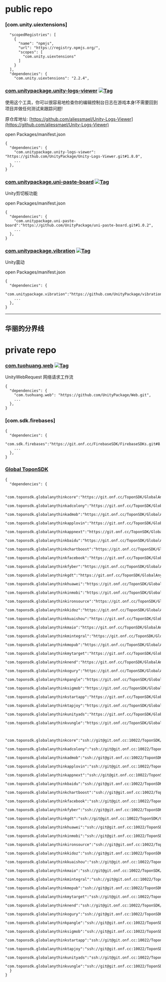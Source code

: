 # public repo

### [com.unity.uiextensions]

```
  "scopedRegistries": [
    {
      "name": "npmjs",
      "url": "https://registry.npmjs.org/",
      "scopes": [
        "com.unity.uiextensions"
      ]
    }
  ],
  "dependencies": {
    "com.unity.uiextensions": "2.2.4",
```


### [com.unitypackage.unity-logs-viewer](https://github.com/UnityPackage/Unity-Logs-Viewer) <a href="https://github.com/UnityPackage/Unity-Logs-Viewer"><img src="https://img.shields.io/github/v/tag/UnityPackage/Unity-Logs-Viewer?style=plastic" title="Tag" /></a>

使用这个工具，你可以很容易地检查你的编辑控制台日志在游戏本身!不需要回到项目并做任何测试来跟踪问题!

原仓库地址: [https://github.com/aliessmael/Unity-Logs-Viewer](https://github.com/aliessmael/Unity-Logs-Viewer)

open Packages/manifest.json
```
{
  "dependencies": {
    "com.unitypackage.unity-logs-viewer": "https://github.com/UnityPackage/Unity-Logs-Viewer.git#1.8.0",
    ...
  },
}
```


### [com.unitypackage.uni-paste-board](https://github.com/UnityPackage/uni-paste-board) <a href="https://github.com/UnityPackage/uni-paste-board"><img src="https://img.shields.io/github/v/tag/UnityPackage/uni-paste-board?style=plastic" title="Tag" /></a>

Unity剪切板功能

open Packages/manifest.json
```
{
  "dependencies": {
    "com.unitypackage.uni-paste-board":"https://github.com/UnityPackage/uni-paste-board.git#1.0.2",
    ...
  },
}
```


### [com.unitypackage.vibration](https://github.com/UnityPackage/vibration) <a href="https://github.com/UnityPackage/vibration"><img src="https://img.shields.io/github/v/tag/UnityPackage/vibration?style=plastic" title="Tag" /></a>

Unity震动

open Packages/manifest.json
```
{
  "dependencies": {
    "com.unitypackage.vibration":"https://github.com/UnityPackage/vibration.git#1.0.0",
    ...
  },
}
```


---
华丽的分界线
---

# private repo

### [com.tuohuang.web](https://github.com/UnityPackage/Web) <a href="https://github.com/UnityPackage/Web"><img src="https://img.shields.io/github/v/tag/UnityPackage/Web??style=plastic" title="Tag" /></a>

UnityWebRequest  网络请求工作流

```
{
  "dependencies": {
    "com.tuohuang.web": "https://github.com/UnityPackage/Web.git",
    ...
  },
}
```



### [com.sdk.firebases]

```
{
  "dependencies": {
    "com.sdk.firebases":"https://git.onf.cc/FirebaseSDK/FirebaseSDKs.git#8.1.0"
    ...
  },
}
```



### [Global ToponSDK](https://git.onf.cc/ToponSDK/)

```
{
  "dependencies": {
  
        "com.toponsdk.globalanythinkcore":"https://git.onf.cc/ToponSDK/GlobalAnyThinkCore.git#5.7.78",
        "com.toponsdk.globalanythinkadcolony":"https://git.onf.cc/ToponSDK/GlobalAnyThinkAdColony.git#5.7.78",
        "com.toponsdk.globalanythinkadmob":"https://git.onf.cc/ToponSDK/GlobalAnyThinkAdmob.git#5.7.78",
        "com.toponsdk.globalanythinkapplovin":"https://git.onf.cc/ToponSDK/GlobalAnyThinkApplovin.git#5.7.78",
        "com.toponsdk.globalanythinkappnext":"https://git.onf.cc/ToponSDK/GlobalAnyThinkAppNext.git#5.7.78",
        "com.toponsdk.globalanythinkbaidu":"https://git.onf.cc/ToponSDK/GlobalAnyThinkBaidu.git#5.7.78",
        "com.toponsdk.globalanythinkchartboost":"https://git.onf.cc/ToponSDK/GlobalAnyThinkChartboost.git#5.7.78",
        "com.toponsdk.globalanythinkfacebook":"https://git.onf.cc/ToponSDK/GlobalAnyThinkFacebook.git#5.7.78",
        "com.toponsdk.globalanythinkfyber":"https://git.onf.cc/ToponSDK/GlobalAnyThinkFyber.git#5.7.78",
        "com.toponsdk.globalanythinkgdt":"https://git.onf.cc/ToponSDK/GlobalAnyThinkGDT.git#5.7.78",
        "com.toponsdk.globalanythinkhuawei":"https://git.onf.cc/ToponSDK/GlobalAnyThinkHuawei.git#5.7.78",
        "com.toponsdk.globalanythinkinmobi":"https://git.onf.cc/ToponSDK/GlobalAnyThinkInmobi.git#5.7.78",
        "com.toponsdk.globalanythinkironsource":"https://git.onf.cc/ToponSDK/GlobalAnyThinkIronsource.git#5.7.78",
        "com.toponsdk.globalanythinkkidoz":"https://git.onf.cc/ToponSDK/GlobalAnyThinkKidoz.git#5.7.78",
        "com.toponsdk.globalanythinkkuaishou":"https://git.onf.cc/ToponSDK/GlobalAnyThinkKuaiShou.git#5.7.78",
        "com.toponsdk.globalanythinkmaio":"https://git.onf.cc/ToponSDK/GlobalAnyThinkMaio.git#5.7.78",
        "com.toponsdk.globalanythinkmintegral":"https://git.onf.cc/ToponSDK/GlobalAnyThinkMintegral.git#5.7.78",
        "com.toponsdk.globalanythinkmopub":"https://git.onf.cc/ToponSDK/GlobalAnyThinkMopub.git#5.7.78",
        "com.toponsdk.globalanythinkmytarget":"https://git.onf.cc/ToponSDK/GlobalAnyThinkMyTarget.git#5.7.78",
        "com.toponsdk.globalanythinknend":"https://git.onf.cc/ToponSDK/GlobalAnyThinkNend.git#5.7.78",
        "com.toponsdk.globalanythinkogury":"https://git.onf.cc/ToponSDK/GlobalAnyThinkOgury.git#5.7.78",
        "com.toponsdk.globalanythinkpangle":"https://git.onf.cc/ToponSDK/GlobalAnyThinkPangle.git#5.7.78",
        "com.toponsdk.globalanythinksigmob":"https://git.onf.cc/ToponSDK/GlobalAnyThinkSigmob.git#5.7.78",
        "com.toponsdk.globalanythinkstartapp":"https://git.onf.cc/ToponSDK/GlobalAnyThinkStartApp.git#5.7.78",
        "com.toponsdk.globalanythinktapjoy":"https://git.onf.cc/ToponSDK/GlobalAnyThinkTapjoy.git#5.7.78",
        "com.toponsdk.globalanythinkunityads":"https://git.onf.cc/ToponSDK/GlobalAnyThinkUnityAds.git#5.7.78",
        "com.toponsdk.globalanythinkvungle":"https://git.onf.cc/ToponSDK/GlobalAnyThinkVungle.git#5.7.78",


        "com.toponsdk.globalanythinkcore":"ssh://git@git.onf.cc:10022/ToponSDK/GlobalAnyThinkCore.git#5.7.78",
        "com.toponsdk.globalanythinkadcolony":"ssh://git@git.onf.cc:10022/ToponSDK/GlobalAnyThinkAdColony.git#5.7.78",
        "com.toponsdk.globalanythinkadmob":"ssh://git@git.onf.cc:10022/ToponSDK/GlobalAnyThinkAdmob.git#5.7.78",
        "com.toponsdk.globalanythinkapplovin":"ssh://git@git.onf.cc:10022/ToponSDK/GlobalAnyThinkApplovin.git#5.7.78",
        "com.toponsdk.globalanythinkappnext":"ssh://git@git.onf.cc:10022/ToponSDK/GlobalAnyThinkAppNext.git#5.7.78",
        "com.toponsdk.globalanythinkbaidu":"ssh://git@git.onf.cc:10022/ToponSDK/GlobalAnyThinkBaidu.git#5.7.78",
        "com.toponsdk.globalanythinkchartboost":"ssh://git@git.onf.cc:10022/ToponSDK/GlobalAnyThinkChartboost.git#5.7.78",
        "com.toponsdk.globalanythinkfacebook":"ssh://git@git.onf.cc:10022/ToponSDK/GlobalAnyThinkFacebook.git#5.7.78",
        "com.toponsdk.globalanythinkfyber":"ssh://git@git.onf.cc:10022/ToponSDK/GlobalAnyThinkFyber.git#5.7.78",
        "com.toponsdk.globalanythinkgdt":"ssh://git@git.onf.cc:10022/ToponSDK/GlobalAnyThinkGDT.git#5.7.78",
        "com.toponsdk.globalanythinkhuawei":"ssh://git@git.onf.cc:10022/ToponSDK/GlobalAnyThinkHuawei.git#5.7.78",
        "com.toponsdk.globalanythinkinmobi":"ssh://git@git.onf.cc:10022/ToponSDK/GlobalAnyThinkInmobi.git#5.7.78",
        "com.toponsdk.globalanythinkironsource":"ssh://git@git.onf.cc:10022/ToponSDK/GlobalAnyThinkIronsource.git#5.7.78",
        "com.toponsdk.globalanythinkkidoz":"ssh://git@git.onf.cc:10022/ToponSDK/GlobalAnyThinkKidoz.git#5.7.78",
        "com.toponsdk.globalanythinkkuaishou":"ssh://git@git.onf.cc:10022/ToponSDK/GlobalAnyThinkKuaiShou.git#5.7.78",
        "com.toponsdk.globalanythinkmaio":"ssh://git@git.onf.cc:10022/ToponSDK/GlobalAnyThinkMaio.git#5.7.78",
        "com.toponsdk.globalanythinkmintegral":"ssh://git@git.onf.cc:10022/ToponSDK/GlobalAnyThinkMintegral.git#5.7.78",
        "com.toponsdk.globalanythinkmopub":"ssh://git@git.onf.cc:10022/ToponSDK/GlobalAnyThinkMopub.git#5.7.78",
        "com.toponsdk.globalanythinkmytarget":"ssh://git@git.onf.cc:10022/ToponSDK/GlobalAnyThinkMyTarget.git#5.7.78",
        "com.toponsdk.globalanythinknend":"ssh://git@git.onf.cc:10022/ToponSDK/GlobalAnyThinkNend.git#5.7.78",
        "com.toponsdk.globalanythinkogury":"ssh://git@git.onf.cc:10022/ToponSDK/GlobalAnyThinkOgury.git#5.7.78",
        "com.toponsdk.globalanythinkpangle":"ssh://git@git.onf.cc:10022/ToponSDK/GlobalAnyThinkPangle.git#5.7.78",
        "com.toponsdk.globalanythinksigmob":"ssh://git@git.onf.cc:10022/ToponSDK/GlobalAnyThinkSigmob.git#5.7.78",
        "com.toponsdk.globalanythinkstartapp":"ssh://git@git.onf.cc:10022/ToponSDK/GlobalAnyThinkStartApp.git#5.7.78",
        "com.toponsdk.globalanythinktapjoy":"ssh://git@git.onf.cc:10022/ToponSDK/GlobalAnyThinkTapjoy.git#5.7.78",
        "com.toponsdk.globalanythinkunityads":"ssh://git@git.onf.cc:10022/ToponSDK/GlobalAnyThinkUnityAds.git#5.7.78",
        "com.toponsdk.globalanythinkvungle":"ssh://git@git.onf.cc:10022/ToponSDK/GlobalAnyThinkVungle.git#5.7.78",
  }
}
```









